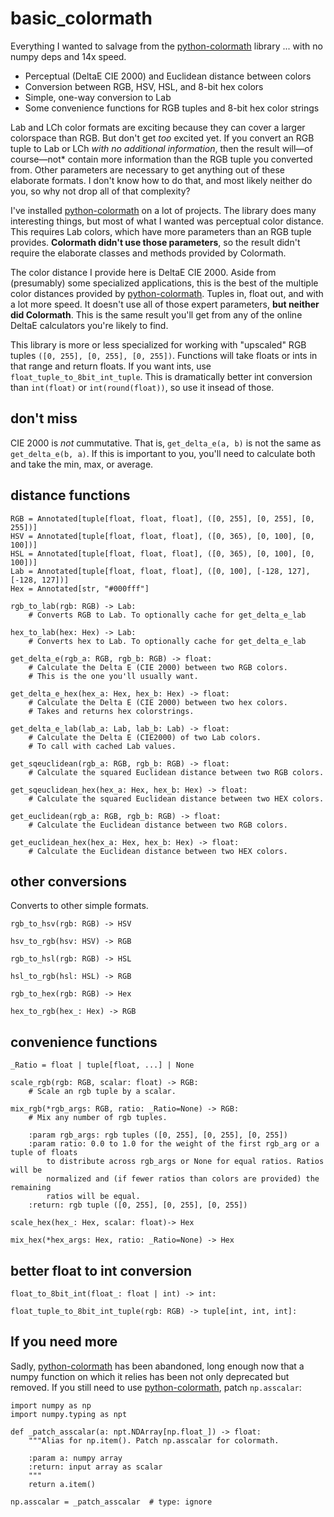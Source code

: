 # basic_colormath

Everything I wanted to salvage from the [python-colormath](https://github.com/gtaylor/python-colormath/tree/master) library ... with no numpy deps and 14x speed.

* Perceptual (DeltaE CIE 2000) and Euclidean distance between colors
* Conversion between RGB, HSV, HSL, and 8-bit hex colors
* Simple, one-way conversion to Lab
* Some convenience functions for RGB tuples and 8-bit hex color strings

Lab and LCh color formats are exciting because they can cover a larger colorspace than RGB. But don't get *too* excited yet. If you convert an RGB tuple to Lab or LCh *with no additional information*, then the result will—of course—not* contain more information than the RGB tuple you converted from. Other parameters are necessary to get anything out of these elaborate formats. I don't know how to do that, and most likely neither do you, so why not drop all of that complexity?

I've installed [python-colormath](https://github.com/gtaylor/python-colormath/tree/master) on a lot of projects. The library does many interesting things, but most of what I wanted was perceptual color distance. This requires Lab colors, which have more parameters than an RGB tuple provides. **Colormath didn't use those parameters**, so the result didn't require the elaborate classes and methods provided by Colormath.

The color distance I provide here is DeltaE CIE 2000. Aside from (presumably) some specialized applications, this is the best of the multiple color distances provided by [python-colormath](https://github.com/gtaylor/python-colormath/tree/master). Tuples in, float out, and with a lot more speed. It doesn't use all of those expert parameters, **but neither did Colormath**. This is the same result you'll get from any of the online DeltaE calculators you're likely to find.

This library is more or less specialized for working with "upscaled" RGB tuples `([0, 255], [0, 255], [0, 255])`. Functions will take floats or ints in that range and return floats. If you want ints, use `float_tuple_to_8bit_int_tuple`. This is dramatically better int conversion than `int(float)` or `int(round(float))`, so use it insead of those.

## don't miss

CIE 2000 is *not* cummutative. That is, `get_delta_e(a, b)` is not the same as `get_delta_e(b, a)`. If this is important to you, you'll need to calculate both and take the min, max, or average.

## distance functions

    RGB = Annotated[tuple[float, float, float], ([0, 255], [0, 255], [0, 255])]
    HSV = Annotated[tuple[float, float, float], ([0, 365), [0, 100], [0, 100])]
    HSL = Annotated[tuple[float, float, float], ([0, 365), [0, 100], [0, 100])]
    Lab = Annotated[tuple[float, float, float], ([0, 100], [-128, 127], [-128, 127])]
    Hex = Annotated[str, "#000fff"]

    rgb_to_lab(rgb: RGB) -> Lab:
        # Converts RGB to Lab. To optionally cache for get_delta_e_lab

    hex_to_lab(hex: Hex) -> Lab:
        # Converts hex to Lab. To optionally cache for get_delta_e_lab

    get_delta_e(rgb_a: RGB, rgb_b: RGB) -> float:
        # Calculate the Delta E (CIE 2000) between two RGB colors.
        # This is the one you'll usually want.

    get_delta_e_hex(hex_a: Hex, hex_b: Hex) -> float:
        # Calculate the Delta E (CIE 2000) between two hex colors.
        # Takes and returns hex colorstrings.

    get_delta_e_lab(lab_a: Lab, lab_b: Lab) -> float:
        # Calculate the Delta E (CIE2000) of two Lab colors.
        # To call with cached Lab values.

    get_sqeuclidean(rgb_a: RGB, rgb_b: RGB) -> float:
        # Calculate the squared Euclidean distance between two RGB colors.

    get_sqeuclidean_hex(hex_a: Hex, hex_b: Hex) -> float:
        # Calculate the squared Euclidean distance between two HEX colors.

    get_euclidean(rgb_a: RGB, rgb_b: RGB) -> float:
        # Calculate the Euclidean distance between two RGB colors.

    get_euclidean_hex(hex_a: Hex, hex_b: Hex) -> float:
        # Calculate the Euclidean distance between two HEX colors.

## other conversions

Converts to other simple formats.

    rgb_to_hsv(rgb: RGB) -> HSV

    hsv_to_rgb(hsv: HSV) -> RGB

    rgb_to_hsl(rgb: RGB) -> HSL

    hsl_to_rgb(hsl: HSL) -> RGB

    rgb_to_hex(rgb: RGB) -> Hex

    hex_to_rgb(hex_: Hex) -> RGB

## convenience functions

    _Ratio = float | tuple[float, ...] | None

    scale_rgb(rgb: RGB, scalar: float) -> RGB:
        # Scale an rgb tuple by a scalar.

    mix_rgb(*rgb_args: RGB, ratio: _Ratio=None) -> RGB:
        # Mix any number of rgb tuples.

        :param rgb_args: rgb tuples ([0, 255], [0, 255], [0, 255])
        :param ratio: 0.0 to 1.0 for the weight of the first rgb_arg or a tuple of floats
            to distribute across rgb_args or None for equal ratios. Ratios will be
            normalized and (if fewer ratios than colors are provided) the remaining
            ratios will be equal.
        :return: rgb tuple ([0, 255], [0, 255], [0, 255])

    scale_hex(hex_: Hex, scalar: float)-> Hex

    mix_hex(*hex_args: Hex, ratio: _Ratio=None) -> Hex

## better float to int conversion

    float_to_8bit_int(float_: float | int) -> int:

    float_tuple_to_8bit_int_tuple(rgb: RGB) -> tuple[int, int, int]:


## If you need more

Sadly, [python-colormath](https://github.com/gtaylor/python-colormath/tree/master) has been abandoned, long enough now that a numpy function on which it relies has been not only deprecated but removed. If you still need to use [python-colormath](https://github.com/gtaylor/python-colormath/tree/master), patch `np.asscalar`:

    import numpy as np
    import numpy.typing as npt

    def _patch_asscalar(a: npt.NDArray[np.float_]) -> float:
        """Alias for np.item(). Patch np.asscalar for colormath.

        :param a: numpy array
        :return: input array as scalar
        """
        return a.item()

    np.asscalar = _patch_asscalar  # type: ignore
